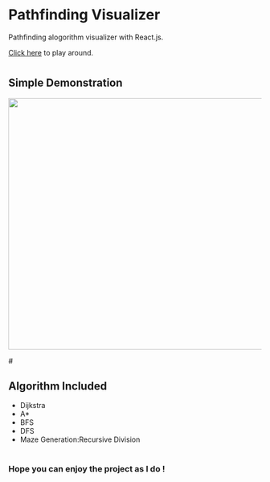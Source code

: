 # Pathfinding Visualizer

Pathfinding alogorithm visualizer with React.js.

[Click here](https://clever-villani-dd7616.netlify.app/) to play around.

#

## Simple Demonstration
<p><img align="center" src="https://github.com/CarmenXia/Pathfinding-Visualizer/blob/master/Pathfinding%20visualizer%20demo.gif" width="800" height="500"/></p>
#

## Algorithm Included

- Dijkstra
- A\*
- BFS
- DFS
- Maze Generation:Recursive Division

#

### Hope you can enjoy the project as I do !
